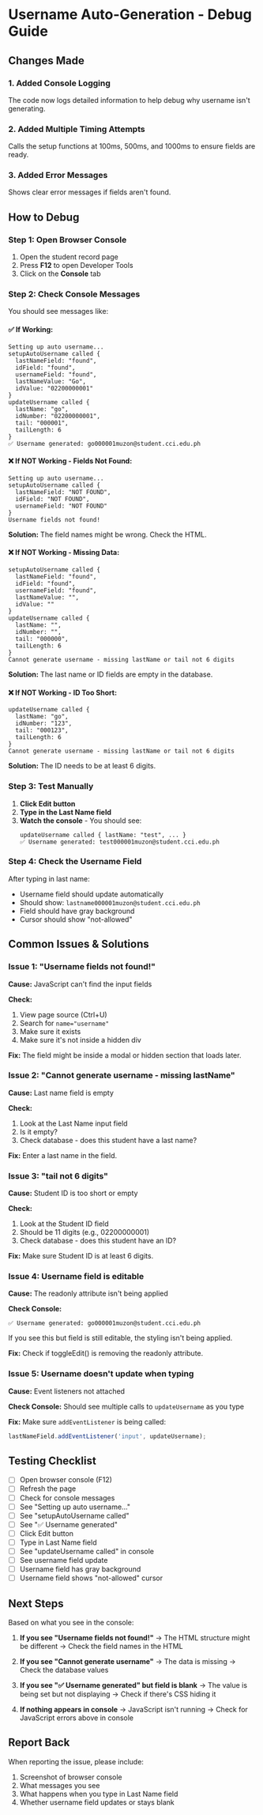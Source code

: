 # Username Auto-Generation - Debug Guide

## Changes Made

### 1. Added Console Logging
The code now logs detailed information to help debug why username isn't generating.

### 2. Added Multiple Timing Attempts
Calls the setup functions at 100ms, 500ms, and 1000ms to ensure fields are ready.

### 3. Added Error Messages
Shows clear error messages if fields aren't found.

## How to Debug

### Step 1: Open Browser Console
1. Open the student record page
2. Press **F12** to open Developer Tools
3. Click on the **Console** tab

### Step 2: Check Console Messages

You should see messages like:

#### ✅ **If Working:**
```
Setting up auto username...
setupAutoUsername called {
  lastNameField: "found",
  idField: "found", 
  usernameField: "found",
  lastNameValue: "Go",
  idValue: "02200000001"
}
updateUsername called {
  lastName: "go",
  idNumber: "02200000001",
  tail: "000001",
  tailLength: 6
}
✅ Username generated: go000001muzon@student.cci.edu.ph
```

#### ❌ **If NOT Working - Fields Not Found:**
```
Setting up auto username...
setupAutoUsername called {
  lastNameField: "NOT FOUND",
  idField: "NOT FOUND",
  usernameField: "NOT FOUND"
}
Username fields not found!
```

**Solution:** The field names might be wrong. Check the HTML.

#### ❌ **If NOT Working - Missing Data:**
```
setupAutoUsername called {
  lastNameField: "found",
  idField: "found",
  usernameField: "found",
  lastNameValue: "",
  idValue: ""
}
updateUsername called {
  lastName: "",
  idNumber: "",
  tail: "000000",
  tailLength: 6
}
Cannot generate username - missing lastName or tail not 6 digits
```

**Solution:** The last name or ID fields are empty in the database.

#### ❌ **If NOT Working - ID Too Short:**
```
updateUsername called {
  lastName: "go",
  idNumber: "123",
  tail: "000123",
  tailLength: 6
}
Cannot generate username - missing lastName or tail not 6 digits
```

**Solution:** The ID needs to be at least 6 digits.

### Step 3: Test Manually

1. **Click Edit button**
2. **Type in the Last Name field**
3. **Watch the console** - You should see:
   ```
   updateUsername called { lastName: "test", ... }
   ✅ Username generated: test000001muzon@student.cci.edu.ph
   ```

### Step 4: Check the Username Field

After typing in last name:
- Username field should update automatically
- Should show: `lastname000001muzon@student.cci.edu.ph`
- Field should have gray background
- Cursor should show "not-allowed"

## Common Issues & Solutions

### Issue 1: "Username fields not found!"

**Cause:** JavaScript can't find the input fields

**Check:**
1. View page source (Ctrl+U)
2. Search for `name="username"`
3. Make sure it exists
4. Make sure it's not inside a hidden div

**Fix:** The field might be inside a modal or hidden section that loads later.

### Issue 2: "Cannot generate username - missing lastName"

**Cause:** Last name field is empty

**Check:**
1. Look at the Last Name input field
2. Is it empty?
3. Check database - does this student have a last name?

**Fix:** Enter a last name in the field.

### Issue 3: "tail not 6 digits"

**Cause:** Student ID is too short or empty

**Check:**
1. Look at the Student ID field
2. Should be 11 digits (e.g., 02200000001)
3. Check database - does this student have an ID?

**Fix:** Make sure Student ID is at least 6 digits.

### Issue 4: Username field is editable

**Cause:** The readonly attribute isn't being applied

**Check Console:**
```
✅ Username generated: go000001muzon@student.cci.edu.ph
```

If you see this but field is still editable, the styling isn't being applied.

**Fix:** Check if toggleEdit() is removing the readonly attribute.

### Issue 5: Username doesn't update when typing

**Cause:** Event listeners not attached

**Check Console:** Should see multiple calls to `updateUsername` as you type

**Fix:** Make sure `addEventListener` is being called:
```javascript
lastNameField.addEventListener('input', updateUsername);
```

## Testing Checklist

- [ ] Open browser console (F12)
- [ ] Refresh the page
- [ ] Check for console messages
- [ ] See "Setting up auto username..."
- [ ] See "setupAutoUsername called"
- [ ] See "✅ Username generated"
- [ ] Click Edit button
- [ ] Type in Last Name field
- [ ] See "updateUsername called" in console
- [ ] See username field update
- [ ] Username field has gray background
- [ ] Username field shows "not-allowed" cursor

## Next Steps

Based on what you see in the console:

1. **If you see "Username fields not found!"**
   → The HTML structure might be different
   → Check the field names in the HTML

2. **If you see "Cannot generate username"**
   → The data is missing
   → Check the database values

3. **If you see "✅ Username generated" but field is blank**
   → The value is being set but not displaying
   → Check if there's CSS hiding it

4. **If nothing appears in console**
   → JavaScript isn't running
   → Check for JavaScript errors above in console

## Report Back

When reporting the issue, please include:
1. Screenshot of browser console
2. What messages you see
3. What happens when you type in Last Name field
4. Whether username field updates or stays blank
